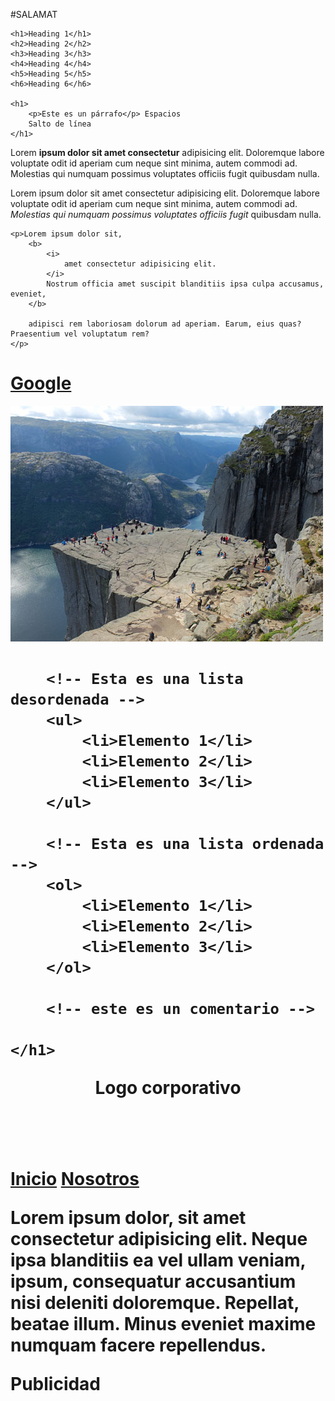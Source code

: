 #SALAMAT
 <!DOCTYPE html>
<html lang="en">
<head>
    <meta charset="UTF-8">
    <meta name="viewport" content="width=device-width, initial-scale=1.0">
    <meta http-equiv="X-UA-Compatible" content="ie=edge">
    <title>Document</title>
</head>
<body>
    
    <h1>Heading 1</h1>
    <h2>Heading 2</h2>
    <h3>Heading 3</h3>
    <h4>Heading 4</h4>
    <h5>Heading 5</h5>
    <h6>Heading 6</h6>
    
    <h1>
        <p>Este es un párrafo</p> Espacios
        Salto de línea
    </h1>




</body>
</html>
<!DOCTYPE html>
<html lang="en">
<head>
    <meta charset="UTF-8">
    <meta name="viewport" content="width=device-width, initial-scale=1.0">
    <meta http-equiv="X-UA-Compatible" content="ie=edge">
    <title>Document</title>
</head>
<body>
    <p>Lorem <b> ipsum dolor sit amet consectetur</b> adipisicing elit. Doloremque labore voluptate odit id aperiam cum neque sint minima, autem commodi ad. Molestias qui numquam possimus voluptates officiis fugit quibusdam nulla.</p>
    <p>Lorem ipsum dolor sit amet consectetur adipisicing elit. Doloremque labore voluptate odit id aperiam cum neque sint minima, autem commodi ad. <i> Molestias qui numquam possimus voluptates officiis fugit</i> quibusdam nulla.</p>

    <p>Lorem ipsum dolor sit, 
        <b> 
            <i> 
                amet consectetur adipisicing elit.
            </i> 
            Nostrum officia amet suscipit blanditiis ipsa culpa accusamus, eveniet, 
        </b>
        
        adipisci rem laboriosam dolorum ad aperiam. Earum, eius quas? Praesentium vel voluptatum rem?
    </p>

</body>
</html>
<html lang="en">
<head>
    <meta charset="UTF-8">
    <meta name="viewport" content="width=device-width, initial-scale=1.0">
    <meta http-equiv="X-UA-Compatible" content="ie=edge">
    <title>Document</title>
</head>
<body>
    <h1>
        <a href="https://www.google.cl">
            Google
        </a>
    </h1>
    <img src="1.jpg" alt="esta es una imagen de ejemplo">
</body>
</html>
<html lang="en">
<head>
    <meta charset="UTF-8">
    <meta name="viewport" content="width=device-width, initial-scale=1.0">
    <meta http-equiv="X-UA-Compatible" content="ie=edge">
    <title>Document</title>
</head>
<body>
    <h1>

        <!-- Esta es una lista desordenada -->
        <ul>
            <li>Elemento 1</li>
            <li>Elemento 2</li>
            <li>Elemento 3</li>
        </ul>

        <!-- Esta es una lista ordenada -->
        <ol>
            <li>Elemento 1</li>
            <li>Elemento 2</li>
            <li>Elemento 3</li>
        </ol>

        <!-- este es un comentario -->

    </h1>
</body>
</html>
<html lang="en">
<head>
    <meta charset="UTF-8">
    <meta name="viewport" content="width=device-width, initial-scale=1.0">
    <meta http-equiv="X-UA-Compatible" content="ie=edge">
    <title>Document</title>
</head>
<body>
    <header>
        <p>Logo corporativo</p>
    </header>
    <nav>
        <a href="#">Inicio</a>
        <a href="#">Nosotros</a>
    </nav>
    <section>
        <p>Lorem ipsum dolor, sit amet consectetur adipisicing elit. Neque ipsa blanditiis ea vel ullam veniam, ipsum, consequatur accusantium nisi deleniti doloremque. Repellat, beatae illum. Minus eveniet maxime numquam facere repellendus.</p>
    </section>
    <aside>
        <p>Publicidad</p>
    </aside>
</body>
</html>
